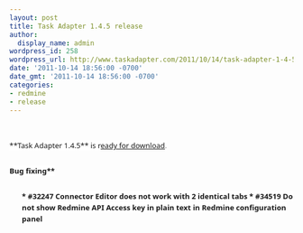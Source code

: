 ```yaml
---
layout: post
title: Task Adapter 1.4.5 release
author:
  display_name: admin
wordpress_id: 258
wordpress_url: http://www.taskadapter.com/2011/10/14/task-adapter-1-4-5-release/
date: '2011-10-14 18:56:00 -0700'
date_gmt: '2011-10-14 18:56:00 -0700'
categories:
- redmine
- release
---
```

<p><br/>
<div style="font-family: 'Lucida Grande', 'Lucida Sans Unicode', 'Segoe UI', Helvetica, Arial, sans-serif; font-size: 13px; line-height: 20px; margin-bottom: 25px;"><span style="background-color: white;">**Task Adapter 1.4.5** is r<a href="http://www.taskadapter.com/download">eady for download</a><span style="color: #7a7a7a;">.</span></span></div>
<div style="font-family: 'Lucida Grande', 'Lucida Sans Unicode', 'Segoe UI', Helvetica, Arial, sans-serif; font-size: 13px; line-height: 20px; margin-bottom: 25px;"><b style="background-color: white;">Bug fixing**</div>
<ul style="font-family: 'Lucida Grande', 'Lucida Sans Unicode', 'Segoe UI', Helvetica, Arial, sans-serif; font-size: 13px; line-height: 20px;">
* <span style="background-color: white;">#32247 Connector Editor does not work with 2 identical tabs</span>
* <span style="background-color: white;">#34519 Do not show Redmine API Access key in plain text in Redmine configuration panel</span></ul></p>
